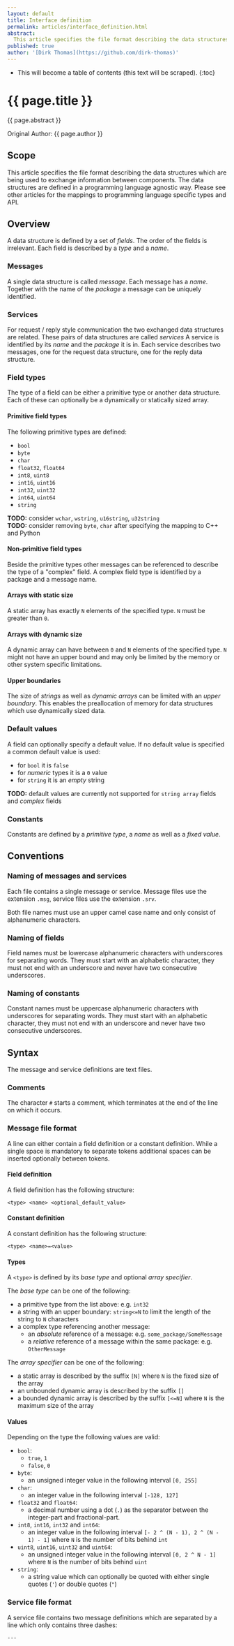 ```yaml
---
layout: default
title: Interface definition
permalink: articles/interface_definition.html
abstract:
  This article specifies the file format describing the data structures exchanged by ROS 2 components to interact with each other.
published: true
author: '[Dirk Thomas](https://github.com/dirk-thomas)'
---
```


* This will become a table of contents (this text will be scraped).
{:toc}

# {{ page.title }}

<div class="abstract" markdown="1">
{{ page.abstract }}
</div>

Original Author: {{ page.author }}


## Scope

This article specifies the file format describing the data structures which are being used to exchange information between components.
The data structures are defined in a programming language agnostic way.
Please see other articles for the mappings to programming language specific types and API.


## Overview

A data structure is defined by a set of *fields*.
The order of the fields is irrelevant.
Each field is described by a *type* and a *name*.


### Messages

A single data structure is called *message*.
Each message has a *name*.
Together with the name of the *package* a message can be uniquely identified.


### Services

For request / reply style communication the two exchanged data structures are related.
These pairs of data structures are called *services*
A service is identified by its *name* and the *package* it is in.
Each service describes two messages, one for the request data structure, one for the reply data structure.


### Field types

The type of a field can be either a primitive type or another data structure.
Each of these can optionally be a dynamically or statically sized array.


#### Primitive field types

The following primitive types are defined:

* `bool`
* `byte`
* `char`
* `float32`, `float64`
* `int8`, `uint8`
* `int16`, `uint16`
* `int32`, `uint32`
* `int64`, `uint64`
* `string`

<div class="alert alert-warning" markdown="1">
  <b>TODO:</b> consider <code>wchar</code>, <code>wstring</code>, <code>u16string</code>, <code>u32string</code>
</div>

<div class="alert alert-warning" markdown="1">
  <b>TODO:</b> consider removing <code>byte</code>, <code>char</code> after specifying the mapping to C++ and Python
</div>


#### Non-primitive field types

Beside the primitive types other messages can be referenced to describe the type of a "complex" field.
A complex field type is identified by a package and a message name.


#### Arrays with static size

A static array has exactly `N` elements of the specified type.
`N` must be greater than `0`.


#### Arrays with dynamic size

A dynamic array can have between `0` and `N` elements of the specified type.
`N` might not have an upper bound and may only be limited by the memory or other system specific limitations.


#### Upper boundaries

The size of *strings* as well as *dynamic arrays* can be limited with an *upper boundary*.
This enables the preallocation of memory for data structures which use dynamically sized data.


### Default values

A field can optionally specify a default value.
If no default value is specified a common default value is used:

* for `bool` it is `false`
* for *numeric* types it is a `0` value
* for `string` it is an *empty* string

<div class="alert alert-warning" markdown="1">
  <b>TODO:</b> default values are currently not supported for <code>string array</code> fields and <i>complex</i> fields
</div>


### Constants

Constants are defined by a *primitive type*, a *name* as well as a *fixed value*.


## Conventions

### Naming of messages and services

Each file contains a single message or service.
Message files use the extension `.msg`, service files use the extension `.srv`.

Both file names must use an upper camel case name and only consist of alphanumeric characters.


### Naming of fields

Field names must be lowercase alphanumeric characters with underscores for separating words.
They must start with an alphabetic character, they must not end with an underscore and never have two consecutive underscores.


### Naming of constants

Constant names must be uppercase alphanumeric characters with underscores for separating words.
They must start with an alphabetic character, they must not end with an underscore and never have two consecutive underscores.


## Syntax

The message and service definitions are text files.


### Comments

The character `#` starts a comment, which terminates at the end of the line on which it occurs.


### Message file format

A line can either contain a field definition or a constant definition.
While a single space is mandatory to separate tokens additional spaces can be inserted optionally between tokens.


#### Field definition

A field definition has the following structure:

    <type> <name> <optional_default_value>


#### Constant definition

A constant definition has the following structure:

    <type> <name>=<value>


#### Types

A `<type>` is defined by its *base type* and optional *array specifier*.

The *base type* can be one of the following:

* a primitive type from the list above: e.g. `int32`
* a string with an upper boundary: `string<=N` to limit the length of the string to `N` characters
* a complex type referencing another message:
  * an *absolute* reference of a message: e.g. `some_package/SomeMessage`
  * a *relative* reference of a message within the same package: e.g. `OtherMessage`

The *array specifier* can be one of the following:

* a static array is described by the suffix `[N]` where `N` is the fixed size of the array
* an unbounded dynamic array is described by the suffix `[]`
* a bounded dynamic array is described by the suffix `[<=N]`  where `N` is the maximum size of the array


#### Values

Depending on the type the following values are valid:

* `bool`:
  * `true`, `1`
  * `false`, `0`
* `byte`:
  * an unsigned integer value in the following interval `[0, 255]`
* `char`:
  * an integer value in the following interval `[-128, 127]`
* `float32` and `float64`:
  * a decimal number using a dot (`.`) as the separator between the integer-part and fractional-part.
* `int8`, `int16`, `int32` and `int64`:
  * an integer value in the following interval `[- 2 ^ (N - 1), 2 ^ (N - 1) - 1]` where `N` is the number of bits behind `int`
* `uint8`, `uint16`, `uint32` and `uint64`:
  * an unsigned integer value in the following interval `[0, 2 ^ N - 1]` where `N` is the number of bits behind `uint`
* `string`:
  * a string value which can optionally be quoted with either single quotes (`'`) or double quotes (`"`)


### Service file format

A service file contains two message definitions which are separated by a line which only contains three dashes:

    ---
